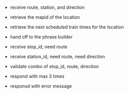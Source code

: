 * receive route, station, and direction
* retrieve the mapid of the location
* retrieve the next scheduled train times for the location
* hand off to the phrase builder

* receive stop_id, need route
* receive station_id, need route, need direction
* validate combo of stop_id, route, direction
* respond with max 3 times
* responsd with error message
